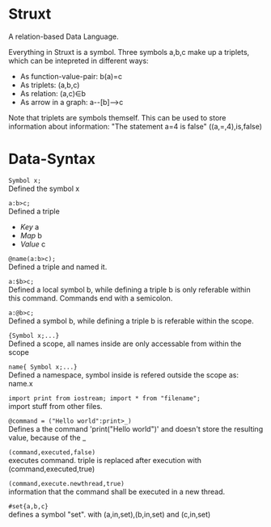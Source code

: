 # Struxt
A relation-based Data Language. 

Everything in Struxt is a symbol. 
Three symbols a,b,c make up a triplets, which can be intepreted in different ways:
- As function-value-pair: b(a)=c
- As triplets:            (a,b,c)
- As relation:            (a,c)∈b
- As arrow in a graph:    a--[b]-->c

Note that triplets are symbols themself. This can be used to store information about information:
"The statement a=4 is false" ((a,=,4),is,false)

# Data-Syntax

``Symbol x;``<br/>
Defined the symbol x

``a:b>c;``<br/>
Defined a triple
- *Key*   a
- *Map*   b
- *Value* c

``@name(a:b>c);``<br/>
Defined a triple and named it.

``a:$b>c;``<br/>
Defined a local symbol b, while defining a triple
b is only referable within this command. Commands end with a semicolon.

``a:@b>c;``<br/>
Defined a symbol b, while defining a triple
b is referable within the scope.

``{Symbol x;...}``<br/>
Defined a scope, all names inside are only accessable from within the scope

``name{ Symbol x;...}``<br/>
Defined a namespace, symbol inside is refered outside the scope as: name.x

``import print from iostream;
  import * from "filename";``<br/>
import stuff from other files.

``@command = ("Hello world":print>_)``<br/>
Defines a the command 'print("Hello world")' and doesn't store the resulting value, because of the _

``(command,executed,false)``<br/>
executes command. triple is replaced after execution with (command,executed,true) 

``(command,execute.newthread,true)``<br/>
information that the command shall be executed in a new thread.

``#set{a,b,c}``<br/>
defines a symbol "set". with (a,in,set),(b,in,set) and (c,in,set)
